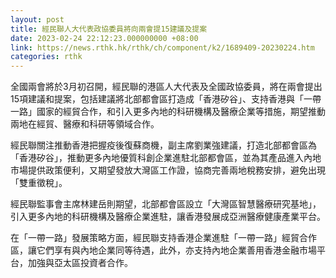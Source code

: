 ```yaml
---
layout: post
title: 經民聯人大代表政協委員將向兩會提15建議及提案
date: 2023-02-24 22:12:23.000000000 +08:00
link: https://news.rthk.hk/rthk/ch/component/k2/1689409-20230224.htm
categories: rthk
---
```


全國兩會將於3月初召開，經民聯的港區人大代表及全國政協委員，將在兩會提出15項建議和提案，包括建議將北部都會區打造成「香港矽谷」、支持香港與「一帶一路」國家的經貿合作，和引入更多內地的科研機構及醫療企業等措施，期望推動兩地在經貿、醫療和科研等領域合作。

經民聯關注推動香港把握疫後復蘇商機，副主席劉業強建議，打造北部都會區為「香港矽谷」，推動更多內地優質科創企業進駐北部都會區，並為其產品進入內地市場提供政策便利，又期望發放大灣區工作證，協商完善兩地稅務安排，避免出現「雙重徵稅」。

經民聯監事會主席林建岳則期望，北部都會區設立「大灣區智慧醫療研究基地」，引入更多內地的科研機構及醫療企業進駐，讓香港發展成亞洲醫療健康產業平台。

在「一帶一路」發展策略方面，經民聯支持香港企業進駐「一帶一路」經貿合作區，讓它們享有與內地企業同等待遇，此外，亦支持內地企業善用香港金融市場平台，加強與亞太區投資者合作。
